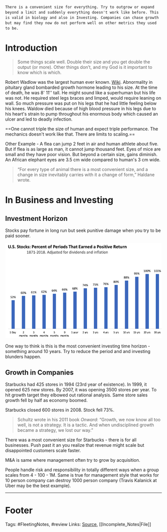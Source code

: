 `There is a convenient size for everything. Try to outgrow or expand beyond a limit and suddenly everything doesn't work like before. This is valid in biology and also in Investing. Companies can chase growth but may find they now do not perform well on other metrics they used to be.`

# Introduction
> Some things scale well. Double their size and you get double the output (or more). Other things don’t, and my God is it important to know which is which.

Robert Wadlow was the largest human ever known. [Wiki](https://en.wikipedia.org/wiki/Robert_Wadlow). Abnormality in pituitary gland bombarded growth hormone leading to his size. At the time of death, he was 8' 11'' tall. He might sound like a superhuman but his life was not. He required steel legs braces and limped, would require leaning on wall. So much pressure was put on his legs that he had little feeling below his knees. Waldow died because of high blood pressure in his legs due to  his heart's strain to pump throughout his enormous body which caused an ulcer and led to deadly infection.

==One cannot triple the size of human and expect triple performance. The mechanics doesn't work like that. There are limits to scaling.==

Other Example - A flea can jump 2 feet in air and human athlete about five. But if flea is as large as man, it cannot jump thousand feet. Eyes of mice are small and they have poor vision. But beyond a certain size, gains diminish. An African elephant eyes are 3.5 cm wide compared to human's 3 cm wide.

>“For every type of animal there is a most convenient size, and a change in size inevitably carries with it a change of form,” Haldane wrote.

# In Business and Investing
## Investment Horizon
Stocks pay fortune in long run but seek punitive damage when you try to be paid sooner.

![Percent of Periods that earned a positive Return](https://github.com/hashxim/hconMD/blob/master/work_md/Obsidian/Resources/Percent%20period%20earned%20+ve%20return.png?raw=true)

One way to think is this is the most convenient investing time horizon - something around 10 years. Try to reduce the period and and investing blunders happen.

## Growth in Companies
Starbucks had 425 stores in 1994 (23rd year of existence). In 1999, it opened 625 new stores. By 2007, it was opening 3500 stores per year. To hit growth target they elbowed out rational analysis. Same store sales growth fell by half as economy boomed.

Starbucks closed 600 stores in 2008. Stock fell 73%.

>Schultz wrote in his 2011 book _Onward_: “Growth, we now know all too well, is not a strategy. It is a tactic. And when undisciplined growth became a strategy, we lost our way.”

There was a most convenient size for Starbucks - there is for all businesses. Push past it an you realize that revenue might scale but disappointed customers scale faster.

M&A is same where management often try to grow by acquisition. 

People handle risk and responsibility in totally different ways when a group scales from 4 - 100 - 1M. Same is true for management style that works for 10 person company can destroy 1000 person company (Travis Kalanick at Uber may be the best example).

---
# Footer

Tags: #FleetingNotes, #review 
Links: 
[Source](https://www.collaborativefund.com/blog/too-much-too-soon-too-fast/), [[Incomplete_Notes|File]]

<!--stackedit_data:
eyJoaXN0b3J5IjpbNjAxMTQxMjE3LDU1NzgwMjc1NSwtMTUyOD
QyOTY4NSwyMDg3NDQ1MDYzLC0xMDQ5MTgwNjQ4XX0=
-->